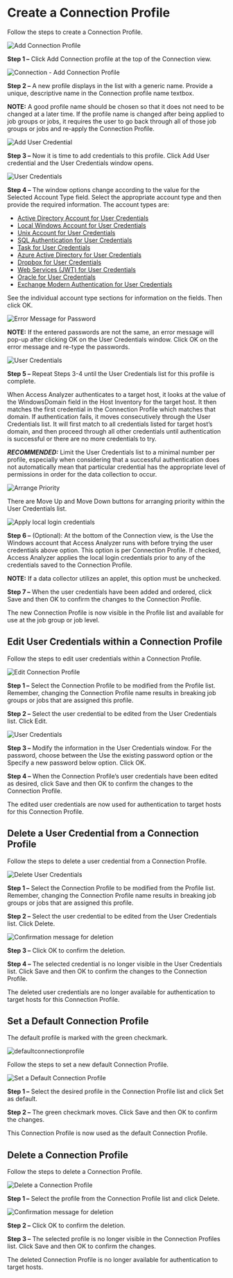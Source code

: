 # Create a Connection Profile

Follow the steps to create a Connection Profile.

![Add Connection Profile](/img/product_docs/accessanalyzer/12.0/admin/settings/connection/profile/addconnectionprofile.webp)

**Step 1 –** Click Add Connection profile at the top of the Connection view.

![Connection - Add Connection Profile](/img/product_docs/accessanalyzer/12.0/admin/settings/connection/profile/connectionprofilename.webp)

**Step 2 –** A new profile displays in the list with a generic name. Provide a unique, descriptive
name in the Connection profile name textbox.

**NOTE:** A good profile name should be chosen so that it does not need to be changed at a later
time. If the profile name is changed after being applied to job groups or jobs, it requires the user
to go back through all of those job groups or jobs and re-apply the Connection Profile.

![Add User Credential](/img/product_docs/accessanalyzer/12.0/admin/settings/addusercredential.webp)

**Step 3 –** Now it is time to add credentials to this profile. Click Add User credential and the
User Credentials window opens.

![User Credentials](/img/product_docs/accessanalyzer/12.0/admin/settings/connection/profile/activedirectoryaccount.webp)

**Step 4 –** The window options change according to the value for the Selected Account Type field.
Select the appropriate account type and then provide the required information. The account types
are:

- [Active Directory Account for User Credentials ](/docs/accessanalyzer/12.0/admin/settings/connection/profile/activedirectory.md)
- [Local Windows Account for User Credentials](/docs/accessanalyzer/12.0/admin/settings/connection/profile/localwindows.md)
- [Unix Account for User Credentials](/docs/accessanalyzer/12.0/admin/settings/connection/profile/unix.md)
- [SQL Authentication for User Credentials](/docs/accessanalyzer/12.0/admin/settings/connection/profile/sql.md)
- [Task for User Credentials](/docs/accessanalyzer/12.0/admin/settings/connection/profile/task.md)
- [Azure Active Directory for User Credentials](/docs/accessanalyzer/12.0/admin/settings/connection/profile/entraid.md)
- [Dropbox for User Credentials](/docs/accessanalyzer/12.0/admin/settings/connection/profile/dropbox.md)
- [Web Services (JWT) for User Credentials](/docs/accessanalyzer/12.0/admin/settings/connection/profile/webservices.md)
- [Oracle for User Credentials](/docs/accessanalyzer/12.0/admin/settings/connection/profile/oracle.md)
- [Exchange Modern Authentication for User Credentials](/docs/accessanalyzer/12.0/admin/settings/connection/profile/exchangemodernauth.md)

See the individual account type sections for information on the fields. Then click OK.

![Error Message for Password](/img/product_docs/accessanalyzer/12.0/admin/settings/connection/profile/passworddifferserror.webp)

**NOTE:** If the entered passwords are not the same, an error message will pop-up after clicking OK
on the User Credentials window. Click OK on the error message and re-type the passwords.

![User Credentials](/img/product_docs/accessanalyzer/12.0/admin/settings/connection/profile/usercredentialslist.webp)

**Step 5 –** Repeat Steps 3-4 until the User Credentials list for this profile is complete.

When Access Analyzer authenticates to a target host, it looks at the value of the WindowsDomain
field in the Host Inventory for the target host. It then matches the first credential in the
Connection Profile which matches that domain. If authentication fails, it moves consecutively
through the User Credentials list. It will first match to all credentials listed for target host’s
domain, and then proceed through all other credentials until authentication is successful or there
are no more credentials to try.

**_RECOMMENDED:_** Limit the User Credentials list to a minimal number per profile, especially when
considering that a successful authentication does not automatically mean that particular credential
has the appropriate level of permissions in order for the data collection to occur.

![Arrange Priority](/img/product_docs/accessanalyzer/12.0/admin/settings/connection/profile/moveupdown.webp)

There are Move Up and Move Down buttons for arranging priority within the User Credentials list.

![Apply local login credentials](/img/product_docs/accessanalyzer/12.0/admin/settings/connection/profile/usewindowsaccountoption.webp)

**Step 6 –** (Optional): At the bottom of the Connection view, is the Use the Windows account that
Access Analyzer runs with before trying the user credentials above option. This option is per
Connection Profile. If checked, Access Analyzer applies the local login credentials prior to any of
the credentials saved to the Connection Profile.

**NOTE:** If a data collector utilizes an applet, this option must be unchecked.

**Step 7 –** When the user credentials have been added and ordered, click Save and then OK to
confirm the changes to the Connection Profile.

The new Connection Profile is now visible in the Profile list and available for use at the job group
or job level.

## Edit User Credentials within a Connection Profile

Follow the steps to edit user credentials within a Connection Profile.

![Edit Connection Profile](/img/product_docs/accessanalyzer/12.0/admin/settings/connection/profile/editusercredentials.webp)

**Step 1 –** Select the Connection Profile to be modified from the Profile list. Remember, changing
the Connection Profile name results in breaking job groups or jobs that are assigned this profile.

**Step 2 –** Select the user credential to be edited from the User Credentials list. Click Edit.

![User Credentials](/img/product_docs/accessanalyzer/12.0/admin/settings/connection/profile/selectaccounttype.webp)

**Step 3 –** Modify the information in the User Credentials window. For the password, choose between
the Use the existing password option or the Specify a new password below option. Click OK.

**Step 4 –** When the Connection Profile’s user credentials have been edited as desired, click Save
and then OK to confirm the changes to the Connection Profile.

The edited user credentials are now used for authentication to target hosts for this Connection
Profile.

## Delete a User Credential from a Connection Profile

Follow the steps to delete a user credential from a Connection Profile.

![Delete User Credentials](/img/product_docs/accessanalyzer/12.0/admin/settings/connection/profile/deleteusercredentials.webp)

**Step 1 –** Select the Connection Profile to be modified from the Profile list. Remember, changing
the Connection Profile name results in breaking job groups or jobs that are assigned this profile.

**Step 2 –** Select the user credential to be edited from the User Credentials list. Click Delete.

![Confirmation message for deletion](/img/product_docs/accessanalyzer/12.0/admin/settings/connection/profile/deleteusercredentialsconfirm.webp)

**Step 3 –** Click OK to confirm the deletion.

**Step 4 –** The selected credential is no longer visible in the User Credentials list. Click Save
and then OK to confirm the changes to the Connection Profile.

The deleted user credentials are no longer available for authentication to target hosts for this
Connection Profile.

## Set a Default Connection Profile

The default profile is marked with the green checkmark.

![defaultconnectionprofile](/img/product_docs/accessanalyzer/12.0/admin/settings/connection/profile/defaultconnectionprofile.webp)

Follow the steps to set a new default Connection Profile.

![Set a Default Connection Profile](/img/product_docs/accessanalyzer/12.0/admin/settings/connection/profile/setasdefaultconnectionprofile.webp)

**Step 1 –** Select the desired profile in the Connection Profile list and click Set as default.

**Step 2 –** The green checkmark moves. Click Save and then OK to confirm the changes.

This Connection Profile is now used as the default Connection Profile.

## Delete a Connection Profile

Follow the steps to delete a Connection Profile.

![Delete a Connection Profile](/img/product_docs/accessanalyzer/12.0/admin/settings/connection/profile/deleteconnectionprofile.webp)

**Step 1 –** Select the profile from the Connection Profile list and click Delete.

![Confirmation message for deletion](/img/product_docs/accessanalyzer/12.0/admin/settings/connection/profile/deleteconnectionprofileconfirm.webp)

**Step 2 –** Click OK to confirm the deletion.

**Step 3 –** The selected profile is no longer visible in the Connection Profiles list. Click Save
and then OK to confirm the changes.

The deleted Connection Profile is no longer available for authentication to target hosts.
